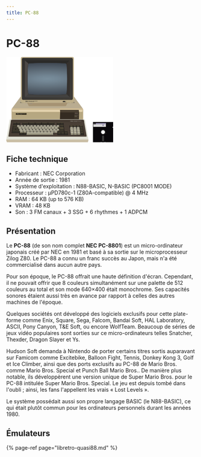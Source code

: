 ```yaml
---
title: PC-88
---
```


# PC-88

![](/migration-images/emulateurs/ordinosaures/pc-88/image%20%28251%29.png)

## Fiche technique

* Fabricant : NEC Corporation
* Année de sortie : 1981
* Système d'exploitation : N88-BASIC, N-BASIC \(PC8001 MODE\)
* Processeur : µPD780c-1 \(Z80A-compatible\) @ 4 MHz
* RAM : 64 KB \(up to 576 KB\)
* VRAM : 48 KB
* Son : 3 FM canaux + 3 SSG + 6 rhythmes + 1 ADPCM

## Présentation

Le **PC-88** \(de son nom complet **NEC PC-8801**\) est un micro-ordinateur japonais créé par NEC en 1981 et basé à sa sortie sur le microprocesseur Zilog Z80. Le PC-88 a connu un franc succès au Japon, mais n'a été commercialisé dans aucun autre pays.

Pour son époque, le PC-88 offrait une haute définition d'écran. Cependant, il ne pouvait offrir que 8 couleurs simultanément sur une palette de 512 couleurs au total et son mode 640×400 était monochrome. Ses capacités sonores étaient aussi très en avance par rapport à celles des autres machines de l'époque.

Quelques sociétés ont développé des logiciels exclusifs pour cette plate-forme comme Enix, Square, Sega, Falcom, Bandai Soft, HAL Laboratory, ASCII, Pony Canyon, T&E Soft, ou encore WolfTeam. Beaucoup de séries de jeux vidéo populaires sont sorties sur ce micro-ordinateurs telles Snatcher, Thexder, Dragon Slayer et Ys.

Hudson Soft demanda à Nintendo de porter certains titres sortis auparavant sur Famicom comme Excitebike, Balloon Fight, Tennis, Donkey Kong 3, Golf et Ice Climber, ainsi que des ports exclusifs au PC-88 de Mario Bros. comme Mario Bros. Special et Punch Ball Mario Bros.. De manière plus notable, ils développèrent une version unique de Super Mario Bros. pour le PC-88 intitulée Super Mario Bros. Special. Le jeu est depuis tombé dans l'oubli ; ainsi, les fans l'appellent les vrais « Lost Levels ».

Le système possédait aussi son propre langage BASIC \(le N88-BASIC\), ce qui était plutôt commun pour les ordinateurs personnels durant les années 1980.

## Émulateurs

{% page-ref page="libretro-quasi88.md" %}

